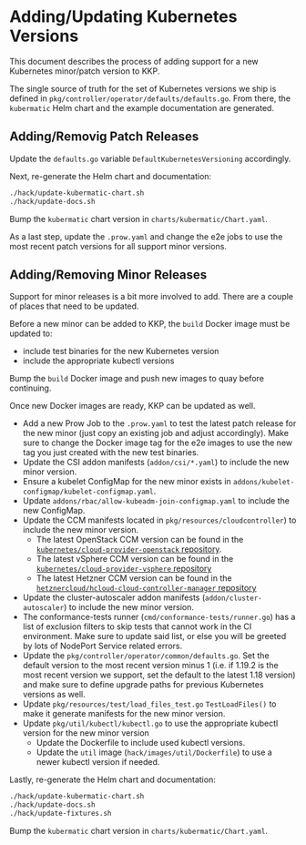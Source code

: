 # Adding/Updating Kubernetes Versions

This document describes the process of adding support for a new Kubernetes minor/patch version
to KKP.

The single source of truth for the set of Kubernetes versions we ship is defined in
`pkg/controller/operator/defaults/defaults.go`. From there, the `kubermatic` Helm chart and the
example documentation are generated.

## Adding/Removig Patch Releases

Update the `defaults.go` variable `DefaultKubernetesVersioning` accordingly.

Next, re-generate the Helm chart and documentation:

```bash
./hack/update-kubermatic-chart.sh
./hack/update-docs.sh
```

Bump the `kubermatic` chart version in `charts/kubermatic/Chart.yaml`.

As a last step, update the `.prow.yaml` and change the e2e jobs to use the most recent
patch versions for all support minor versions.

## Adding/Removing Minor Releases

Support for minor releases is a bit more involved to add. There are a couple of places that
need to be updated.

Before a new minor can be added to KKP, the `build` Docker image must be updated to:
- include test binaries for the new Kubernetes version
- include the appropriate kubectl versions

Bump the `build` Docker image and push new images to quay before continuing.

Once new Docker images are ready, KKP can be updated as well.

- Add a new Prow Job to the `.prow.yaml` to test the latest patch release for the new
  minor (just copy an existing job and adjust accordingly). Make sure to change the Docker
  image tag for the e2e images to use the new tag you just created with the new test binaries.
- Update the CSI addon manifests (`addon/csi/*.yaml`) to include the new minor version.
- Ensure a kubelet ConfigMap for the new minor exists in `addons/kubelet-configmap/kubelet-configmap.yaml`.
- Update `addons/rbac/allow-kubeadm-join-configmap.yaml` to include the new ConfigMap.
- Update the CCM manifests located in `pkg/resources/cloudcontroller`) to
  include the new minor version.
  - The latest OpenStack CCM version can be found in the
  [`kubernetes/cloud-provider-openstack` repository](https://github.com/kubernetes/cloud-provider-openstack).
  - The latest vSphere CCM version can be found in the
  [`kubernetes/cloud-provider-vsphere` repository](https://github.com/kubernetes/cloud-provider-vsphere)
  - The latest Hetzner CCM version can be found in the
  [`hetznercloud/hcloud-cloud-controller-manager` repository](https://github.com/hetznercloud/hcloud-cloud-controller-manager)
- Update the cluster-autoscaler addon manifests (`addon/cluster-autoscaler`) to include the new minor version.
- The conformance-tests runner (`cmd/conformance-tests/runner.go`) has a list of
  exclusion filters to skip tests that cannot work in the CI environment. Make sure to
  update said list, or else you will be greeted by lots of NodePort Service related
  errors.
- Update the `pkg/controller/operator/common/defaults.go`. Set the default version to
  the most recent version minus 1 (i.e. if 1.19.2 is the most recent version we support,
  set the default to the latest 1.18 version) and make sure to define upgrade paths
  for previous Kubernetes versions as well.
- Update `pkg/resources/test/load_files_test.go` `TestLoadFiles()` to make it generate
  manifests for the new minor version.
- Update `pkg/util/kubectl/kubectl.go` to use the appropriate kubectl version for the
  new minor version
  - Update the Dockerfile to include used kubectl versions.
  - Update the `util` image (`hack/images/util/Dockerfile`) to use a newer kubectl version if needed.

Lastly, re-generate the Helm chart and documentation:

```bash
./hack/update-kubermatic-chart.sh
./hack/update-docs.sh
./hack/update-fixtures.sh
```

Bump the `kubermatic` chart version in `charts/kubermatic/Chart.yaml`.
